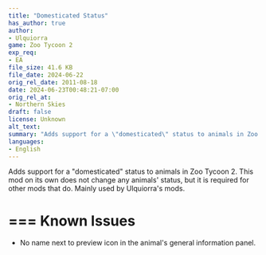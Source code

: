 ```yaml
---
title: "Domesticated Status"
has_author: true
author: 
- Ulquiorra
game: Zoo Tycoon 2
exp_req: 
- EA
file_size: 41.6 KB
file_date: 2024-06-22
orig_rel_date: 2011-08-18
date: 2024-06-23T00:48:21-07:00
orig_rel_at: 
- Northern Skies
draft: false
license: Unknown
alt_text: 
summary: "Adds support for a \"domesticated\" status to animals in Zoo Tycoon 2."
languages:
- English
---
```


Adds support for a "domesticated" status to animals in Zoo Tycoon 2. This mod on its own does not change any animals' status, but it is required for other mods that do. Mainly used by Ulquiorra's mods.

===
Known Issues
===

- No name next to preview icon in the animal's general information panel.